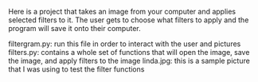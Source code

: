 Here is a project that takes an image from your computer and applies selected filters to it. The user gets to choose what filters to apply and the program will save it onto their computer.

filtergram.py: run this file in order to interact with the user and pictures
filters.py: contains a whole set of functions that will open the image, save the image, and apply filters to the image
linda.jpg: this is a sample picture that I was using to test the filter functions
